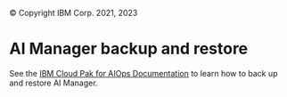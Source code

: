 © Copyright IBM Corp. 2021, 2023

# AI Manager backup and restore
See the [IBM Cloud Pak for AIOps Documentation](https://www.ibm.com/docs/en/cloud-paks/cloud-pak-aiops/4.2.0?topic=pak-backing-up-restoring-cloud-aiops) to learn how to back up and restore AI Manager.
